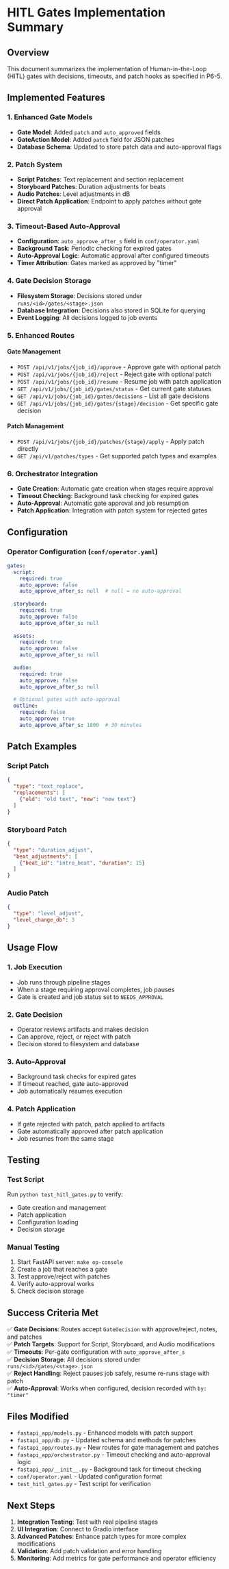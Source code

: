 # HITL Gates Implementation Summary

## Overview
This document summarizes the implementation of Human-in-the-Loop (HITL) gates with decisions, timeouts, and patch hooks as specified in P6-5.

## Implemented Features

### 1. Enhanced Gate Models
- **Gate Model**: Added `patch` and `auto_approved` fields
- **GateAction Model**: Added `patch` field for JSON patches
- **Database Schema**: Updated to store patch data and auto-approval flags

### 2. Patch System
- **Script Patches**: Text replacement and section replacement
- **Storyboard Patches**: Duration adjustments for beats
- **Audio Patches**: Level adjustments in dB
- **Direct Patch Application**: Endpoint to apply patches without gate approval

### 3. Timeout-Based Auto-Approval
- **Configuration**: `auto_approve_after_s` field in `conf/operator.yaml`
- **Background Task**: Periodic checking for expired gates
- **Auto-Approval Logic**: Automatic approval after configured timeouts
- **Timer Attribution**: Gates marked as approved by "timer"

### 4. Gate Decision Storage
- **Filesystem Storage**: Decisions stored under `runs/<id>/gates/<stage>.json`
- **Database Integration**: Decisions also stored in SQLite for querying
- **Event Logging**: All decisions logged to job events

### 5. Enhanced Routes

#### Gate Management
- `POST /api/v1/jobs/{job_id}/approve` - Approve gate with optional patch
- `POST /api/v1/jobs/{job_id}/reject` - Reject gate with optional patch
- `POST /api/v1/jobs/{job_id}/resume` - Resume job with patch application
- `GET /api/v1/jobs/{job_id}/gates/status` - Get current gate statuses
- `GET /api/v1/jobs/{job_id}/gates/decisions` - List all gate decisions
- `GET /api/v1/jobs/{job_id}/gates/{stage}/decision` - Get specific gate decision

#### Patch Management
- `POST /api/v1/jobs/{job_id}/patches/{stage}/apply` - Apply patch directly
- `GET /api/v1/patches/types` - Get supported patch types and examples

### 6. Orchestrator Integration
- **Gate Creation**: Automatic gate creation when stages require approval
- **Timeout Checking**: Background task checking for expired gates
- **Auto-Approval**: Automatic gate approval and job resumption
- **Patch Application**: Integration with patch system for rejected gates

## Configuration

### Operator Configuration (`conf/operator.yaml`)
```yaml
gates:
  script:
    required: true
    auto_approve: false
    auto_approve_after_s: null  # null = no auto-approval
  
  storyboard:
    required: true
    auto_approve: false
    auto_approve_after_s: null
  
  assets:
    required: true
    auto_approve: false
    auto_approve_after_s: null
  
  audio:
    required: true
    auto_approve: false
    auto_approve_after_s: null
  
  # Optional gates with auto-approval
  outline:
    required: false
    auto_approve: true
    auto_approve_after_s: 1800  # 30 minutes
```

## Patch Examples

### Script Patch
```json
{
  "type": "text_replace",
  "replacements": [
    {"old": "old text", "new": "new text"}
  ]
}
```

### Storyboard Patch
```json
{
  "type": "duration_adjust",
  "beat_adjustments": [
    {"beat_id": "intro_beat", "duration": 15}
  ]
}
```

### Audio Patch
```json
{
  "type": "level_adjust",
  "level_change_db": 3
}
```

## Usage Flow

### 1. Job Execution
- Job runs through pipeline stages
- When a stage requiring approval completes, job pauses
- Gate is created and job status set to `NEEDS_APPROVAL`

### 2. Gate Decision
- Operator reviews artifacts and makes decision
- Can approve, reject, or reject with patch
- Decision stored to filesystem and database

### 3. Auto-Approval
- Background task checks for expired gates
- If timeout reached, gate auto-approved
- Job automatically resumes execution

### 4. Patch Application
- If gate rejected with patch, patch applied to artifacts
- Gate automatically approved after patch application
- Job resumes from the same stage

## Testing

### Test Script
Run `python test_hitl_gates.py` to verify:
- Gate creation and management
- Patch application
- Configuration loading
- Decision storage

### Manual Testing
1. Start FastAPI server: `make op-console`
2. Create a job that reaches a gate
3. Test approve/reject with patches
4. Verify auto-approval works
5. Check decision storage

## Success Criteria Met

✅ **Gate Decisions**: Routes accept `GateDecision` with approve/reject, notes, and patches  
✅ **Patch Targets**: Support for Script, Storyboard, and Audio modifications  
✅ **Timeouts**: Per-gate configuration with `auto_approve_after_s`  
✅ **Decision Storage**: All decisions stored under `runs/<id>/gates/<stage>.json`  
✅ **Reject Handling**: Reject pauses job safely, resume re-runs stage with patch  
✅ **Auto-Approval**: Works when configured, decision recorded with `by: "timer"`  

## Files Modified

- `fastapi_app/models.py` - Enhanced models with patch support
- `fastapi_app/db.py` - Updated schema and methods for patches
- `fastapi_app/routes.py` - New routes for gate management and patches
- `fastapi_app/orchestrator.py` - Timeout checking and auto-approval logic
- `fastapi_app/__init__.py` - Background task for timeout checking
- `conf/operator.yaml` - Updated configuration format
- `test_hitl_gates.py` - Test script for verification

## Next Steps

1. **Integration Testing**: Test with real pipeline stages
2. **UI Integration**: Connect to Gradio interface
3. **Advanced Patches**: Enhance patch types for more complex modifications
4. **Validation**: Add patch validation and error handling
5. **Monitoring**: Add metrics for gate performance and operator efficiency
